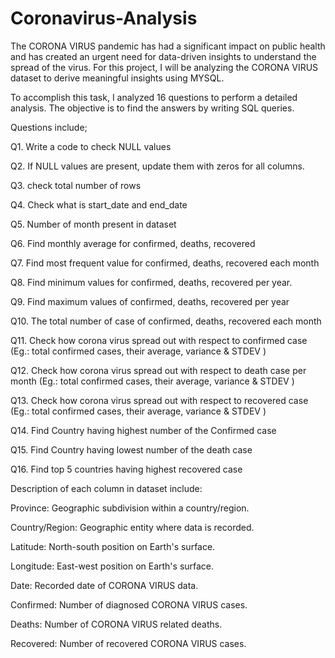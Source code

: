 # Coronavirus-Analysis
The CORONA VIRUS pandemic has had a significant impact on public health and has created an urgent need for data-driven insights to understand the spread of the virus. For this project, I will be analyzing the  CORONA VIRUS dataset to derive meaningful insights using MYSQL.

To accomplish this task, I analyzed 16 questions to perform a detailed analysis. The objective is to find the answers by writing SQL queries.

Questions include;

Q1. Write a code to check NULL values

Q2. If NULL values are present, update them with zeros for all columns.

Q3. check total number of rows

Q4. Check what is start_date and end_date

Q5. Number of month present in dataset

Q6. Find monthly average for confirmed, deaths, recovered

Q7. Find most frequent value for confirmed, deaths, recovered each month

Q8. Find minimum values for confirmed, deaths, recovered per year.

Q9. Find maximum values of confirmed, deaths, recovered per year

Q10. The total number of case of confirmed, deaths, recovered each month

Q11. Check how corona virus spread out with respect to confirmed case
(Eg.: total confirmed cases, their average, variance & STDEV )

Q12. Check how corona virus spread out with respect to death case per month
(Eg.: total confirmed cases, their average, variance & STDEV )

Q13. Check how corona virus spread out with respect to recovered case
(Eg.: total confirmed cases, their average, variance & STDEV )

Q14. Find Country having highest number of the Confirmed case

Q15. Find Country having lowest number of the death case

Q16. Find top 5 countries having highest recovered case


Description of each column in dataset include:

Province: Geographic subdivision within a country/region.

Country/Region: Geographic entity where data is recorded.

Latitude: North-south position on Earth's surface.

Longitude: East-west position on Earth's surface.

Date: Recorded date of CORONA VIRUS data.

Confirmed: Number of diagnosed CORONA VIRUS cases.

Deaths: Number of CORONA VIRUS related deaths.

Recovered: Number of recovered CORONA VIRUS cases.
